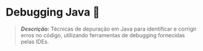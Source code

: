 # Debugging Java 🐞

> ***Descrição:*** Técnicas de depuração em Java para identificar e corrigir erros no código, utilizando ferramentas de debugging fornecidas pelas IDEs.